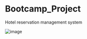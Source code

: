 # Bootcamp_Project
Hotel reservation management system

![image](https://github.com/xChechi/Bootcamp_Project/assets/38115060/903d554b-a9b2-482c-9ae5-efbc625ca604)
